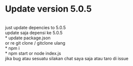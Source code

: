 # Update version 5.0.5

<br>
just update depencies to 5.0.5<br>
update saja depensi ke 5.0.5<br>
* update package.json<br>
or re git clone / gitclone ulang<br>
* npm i<br>
* npm start or node index.js<br>
jika bug atau sesuatu silakan chat saya saja atau taro di issue

